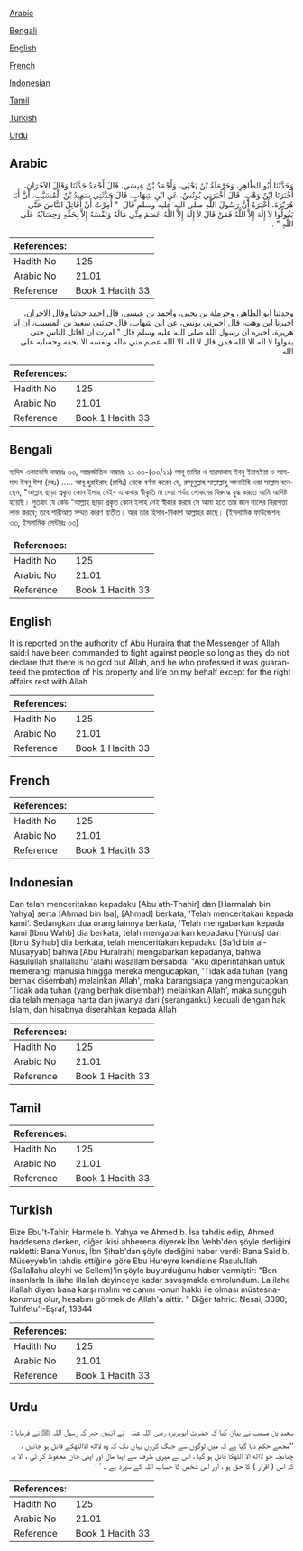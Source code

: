 [Arabic](#arabic)

[Bengali](#bengali)

[English](#english)

[French](#french)

[Indonesian](#indonesian)

[Tamil](#tamil)

[Turkish](#turkish)

[Urdu](#urdu)

## Arabic


<div dir="rtl" lang="ar" style={{fontSize:'larger',backgroundColor:'#f8f9fa',padding:20}}>
وَحَدَّثَنَا أَبُو الطَّاهِرِ، وَحَرْمَلَةُ بْنُ يَحْيَى، وَأَحْمَدُ بْنُ عِيسَى، قَالَ أَحْمَدُ حَدَّثَنَا وَقَالَ الآخَرَانِ، أَخْبَرَنَا ابْنُ وَهْبٍ، قَالَ أَخْبَرَنِي يُونُسُ، عَنِ ابْنِ شِهَابٍ، قَالَ حَدَّثَنِي سَعِيدُ بْنُ الْمُسَيَّبِ، أَنَّ أَبَا هُرَيْرَةَ، أَخْبَرَهُ أَنَّ رَسُولَ اللَّهِ صلى الله عليه وسلم قَالَ ‏ "‏ أُمِرْتُ أَنْ أُقَاتِلَ النَّاسَ حَتَّى يَقُولُوا لاَ إِلَهَ إِلاَّ اللَّهُ فَمَنْ قَالَ لاَ إِلَهَ إِلاَّ اللَّهُ عَصَمَ مِنِّي مَالَهُ وَنَفْسَهُ إِلاَّ بِحَقِّهِ وَحِسَابُهُ عَلَى اللَّهِ ‏"‏ ‏.‏
</div>
<div style={{backgroundColor:'#f8f9fa',padding:20, marginBottom: 10}}><table> <thead> <tr> <th>References:</th> <th></th> </tr> </thead> <tbody><tr><td>Hadith No</td><td>125</td></tr><tr><td>Arabic No</td><td>21.01</td></tr><tr><td>Reference</td><td>Book 1 Hadith 33</td></tr></tbody></table></div>


<div dir="rtl" lang="ar" style={{fontSize:'larger',backgroundColor:'#f8f9fa',padding:20}}>
وحدثنا ابو الطاهر، وحرملة بن يحيى، واحمد بن عيسى، قال احمد حدثنا وقال الاخران، اخبرنا ابن وهب، قال اخبرني يونس، عن ابن شهاب، قال حدثني سعيد بن المسيب، ان ابا هريرة، اخبره ان رسول الله صلى الله عليه وسلم قال " امرت ان اقاتل الناس حتى يقولوا لا اله الا الله فمن قال لا اله الا الله عصم مني ماله ونفسه الا بحقه وحسابه على الله
</div>
<div style={{backgroundColor:'#f8f9fa',padding:20, marginBottom: 10}}><table> <thead> <tr> <th>References:</th> <th></th> </tr> </thead> <tbody><tr><td>Hadith No</td><td>125</td></tr><tr><td>Arabic No</td><td>21.01</td></tr><tr><td>Reference</td><td>Book 1 Hadith 33</td></tr></tbody></table></div>

## Bengali


<div dir="ltr" lang="bn" style={{fontSize:'larger',backgroundColor:'#f8f9fa',padding:20}}>
হাদিস একাডেমি নাম্বারঃ ৩৩, আন্তর্জাতিক নাম্বারঃ ২১ ৩৩-(৩৩/২১) আবূ তাহির ও হারমালাহ ইবনু ইয়াহইয়া ও আহমাদ ইবনু ঈসা (রহঃ) ..... আবূ হুরাইরাহ (রাযিঃ) থেকে বর্ণনা করেন যে, রাসূলুল্লাহ সাল্লাল্লাহু আলাইহি ওয়া সাল্লাম বলেছেন, "আল্লাহ ছাড়া প্রকৃত কোন ইলাহ নেই- এ কথার স্বীকৃতি না দেয়া পর্যন্ত লোকদের বিরুদ্ধে যুদ্ধ করতে আমি আদিষ্ট হয়েছি। সুতরাং যে কেউ "আল্লাহ ছাড়া প্রকৃত কোন ইলাহ নেই স্বীকার করবে সে আমা হতে তার জান মালের নিরাপত্তা লাভ করবে; তবে শারীআত সম্মত কারণ ব্যতীত। আর তার হিসাব-নিকাশ আল্লাহর কাছে। (ইসলামিক ফাউন্ডেশনঃ ৩৩, ইসলামিক সেন্টারঃ ৩৩)
</div>
<div style={{backgroundColor:'#f8f9fa',padding:20, marginBottom: 10}}><table> <thead> <tr> <th>References:</th> <th></th> </tr> </thead> <tbody><tr><td>Hadith No</td><td>125</td></tr><tr><td>Arabic No</td><td>21.01</td></tr><tr><td>Reference</td><td>Book 1 Hadith 33</td></tr></tbody></table></div>

## English


<div dir="ltr" lang="en" style={{fontSize:'larger',backgroundColor:'#f8f9fa',padding:20}}>
It is reported on the authority of Abu Huraira that the Messenger of Allah said:I have been commanded to fight against people so long as they do not declare that there is no god but Allah, and he who professed it was guaranteed the protection of his property and life on my behalf except for the right affairs rest with Allah
</div>
<div style={{backgroundColor:'#f8f9fa',padding:20, marginBottom: 10}}><table> <thead> <tr> <th>References:</th> <th></th> </tr> </thead> <tbody><tr><td>Hadith No</td><td>125</td></tr><tr><td>Arabic No</td><td>21.01</td></tr><tr><td>Reference</td><td>Book 1 Hadith 33</td></tr></tbody></table></div>

## French


<div dir="ltr" lang="fr" style={{fontSize:'larger',backgroundColor:'#f8f9fa',padding:20}}>

</div>
<div style={{backgroundColor:'#f8f9fa',padding:20, marginBottom: 10}}><table> <thead> <tr> <th>References:</th> <th></th> </tr> </thead> <tbody><tr><td>Hadith No</td><td>125</td></tr><tr><td>Arabic No</td><td>21.01</td></tr><tr><td>Reference</td><td>Book 1 Hadith 33</td></tr></tbody></table></div>

## Indonesian


<div dir="ltr" lang="id" style={{fontSize:'larger',backgroundColor:'#f8f9fa',padding:20}}>
Dan telah menceritakan kepadaku [Abu ath-Thahir] dan [Harmalah bin Yahya] serta [Ahmad bin Isa], [Ahmad] berkata, 'Telah menceritakan kepada kami'. Sedangkan dua orang lainnya berkata, 'Telah mengabarkan kepada kami [Ibnu Wahb] dia berkata, telah mengabarkan kepadaku [Yunus] dari [Ibnu Syihab] dia berkata, telah menceritakan kepadaku [Sa'id bin al-Musayyab] bahwa [Abu Hurairah] mengabarkan kepadanya, bahwa Rasulullah shallallahu 'alaihi wasallam bersabda: "Aku diperintahkan untuk memerangi manusia hingga mereka mengucapkan, 'Tidak ada tuhan (yang berhak disembah) melainkan Allah', maka barangsiapa yang mengucapkan, 'Tidak ada tuhan (yang berhak disembah) melainkan Allah', maka sungguh dia telah menjaga harta dan jiwanya dari (seranganku) kecuali dengan hak Islam, dan hisabnya diserahkan kepada Allah
</div>
<div style={{backgroundColor:'#f8f9fa',padding:20, marginBottom: 10}}><table> <thead> <tr> <th>References:</th> <th></th> </tr> </thead> <tbody><tr><td>Hadith No</td><td>125</td></tr><tr><td>Arabic No</td><td>21.01</td></tr><tr><td>Reference</td><td>Book 1 Hadith 33</td></tr></tbody></table></div>

## Tamil


<div dir="ltr" lang="ta" style={{fontSize:'larger',backgroundColor:'#f8f9fa',padding:20}}>

</div>
<div style={{backgroundColor:'#f8f9fa',padding:20, marginBottom: 10}}><table> <thead> <tr> <th>References:</th> <th></th> </tr> </thead> <tbody><tr><td>Hadith No</td><td>125</td></tr><tr><td>Arabic No</td><td>21.01</td></tr><tr><td>Reference</td><td>Book 1 Hadith 33</td></tr></tbody></table></div>

## Turkish


<div dir="ltr" lang="tr" style={{fontSize:'larger',backgroundColor:'#f8f9fa',padding:20}}>
Bize Ebu't-Tahir, Harmele b. Yahya ve Ahmed b. İsa tahdis edip, Ahmed haddesena derken, diğer ikisi ahberena diyerek İbn Vehb'den şöyle dediğini nakletti: Bana Yunus, İbn Şihab'dan şöyle dediğini haber verdi: Bana Said b. Müseyyeb'in tahdis ettiğine göre Ebu Hureyre kendisine RasuluIlah (Sallallahu aleyhi ve Sellem)'in şöyle buyurduğunu haber vermiştir: "Ben insanlarla Ia ilahe illallah deyinceye kadar savaşmakla emrolundum. La ilahe illallah diyen bana karşı malını ve canını -onun hakkı ile olması müstesna- korumuş olur, hesabını görmek de Allah'a aittir. " Diğer tahric: Nesai, 3090; Tuhfetu'l-Eşraf, 13344
</div>
<div style={{backgroundColor:'#f8f9fa',padding:20, marginBottom: 10}}><table> <thead> <tr> <th>References:</th> <th></th> </tr> </thead> <tbody><tr><td>Hadith No</td><td>125</td></tr><tr><td>Arabic No</td><td>21.01</td></tr><tr><td>Reference</td><td>Book 1 Hadith 33</td></tr></tbody></table></div>

## Urdu


<div dir="rtl" lang="ur" style={{fontSize:'larger',backgroundColor:'#f8f9fa',padding:20}}>
سعید بن مسیب نے بیان کیا کہ حضرت ابوہریرہ ‌رضی ‌اللہ ‌عنہ ‌ ‌ نے انہیں خبر کہ رسول اللہ ﷺ نے فرمایا : ’’مجھے حکم دیا گیا ہے کہ میں لوگوں سے جنگ کروں یہاں تک کہ وہ لااله الااللهکے قائل ہو جائیں ، چنانچہ جو لااله الا اللهکا قائل ہو گیا ، اس نے میری طرف سے اپنا مال اور اپنی جان محفوظ کر لی ، الا یہ کہ اس ( اقرار ) کا حق ہو ، اور اس شخص کا حساب اللہ کے سپرد ہے ۔ ‘ ‘
</div>
<div style={{backgroundColor:'#f8f9fa',padding:20, marginBottom: 10}}><table> <thead> <tr> <th>References:</th> <th></th> </tr> </thead> <tbody><tr><td>Hadith No</td><td>125</td></tr><tr><td>Arabic No</td><td>21.01</td></tr><tr><td>Reference</td><td>Book 1 Hadith 33</td></tr></tbody></table></div>